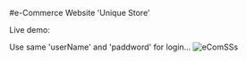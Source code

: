 #e-Commerce Website  'Unique Store' 
  
Live demo:

Use same 'userName' and 'paddword' for login...
![eComSSs](https://github.com/Luckyhudda/Unique_Store/assets/113304073/007ec4a1-4644-44af-8d00-6f757f882aff)
